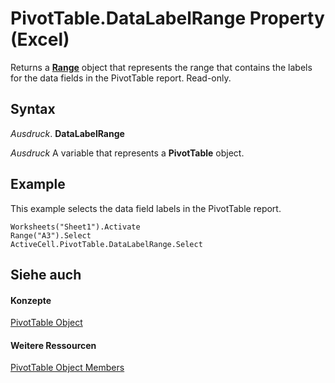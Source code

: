 
# PivotTable.DataLabelRange Property (Excel)

Returns a  **[Range](b8207778-0dcc-4570-1234-f130532cc8cd.md)** object that represents the range that contains the labels for the data fields in the PivotTable report. Read-only.


## Syntax

 _Ausdruck_. **DataLabelRange**

 _Ausdruck_ A variable that represents a **PivotTable** object.


## Example

This example selects the data field labels in the PivotTable report.


```
Worksheets("Sheet1").Activate 
Range("A3").Select 
ActiveCell.PivotTable.DataLabelRange.Select
```


## Siehe auch


#### Konzepte


[PivotTable Object](a9c1d4a0-78a9-f9a6-6daf-91cb63e45842.md)
#### Weitere Ressourcen


[PivotTable Object Members](http://msdn.microsoft.com/library/8e8d1692-cf32-63c6-a1f6-54ddcc2a4964%28Office.15%29.aspx)